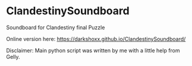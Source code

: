 # ClandestinySoundboard
Soundboard for Clandestiny final Puzzle

Online version here: 
https://darkshoxx.github.io/ClandestinySoundboard/

Disclaimer: Main python script was written by me with a little help from Gelly.